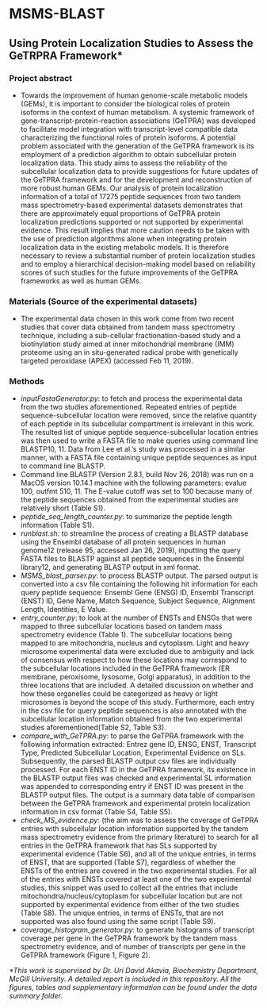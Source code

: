 # MSMS-BLAST
## Using Protein Localization Studies to Assess the GeTRPRA Framework*

### Project abstract
- Towards the improvement of human genome-scale metabolic models (GEMs), it is important to consider the biological roles of protein isoforms in the context of human metabolism. A systemic framework of gene-transcript-protein-reaction associations (GeTPRA) was developed to facilitate model integration with transcript-level compatible data characterizing the functional roles of protein isoforms. A potential problem associated with the generation of the GeTPRA framework is its employment of a prediction algorithm to obtain subcellular protein localization data. This study aims to assess the reliability of the subcellular localization data to provide suggestions for future updates of the GeTPRA framework and for the development and reconstruction of more robust human GEMs. Our analysis of protein localization information of a total of 17275 peptide sequences from two tandem mass spectrometry-based experimental datasets demonstrates that there are approximately equal proportions of GeTPRA protein localization predictions supported or not supported by experimental evidence. This result implies that more caution needs to be taken with the use of prediction algorithms alone when integrating protein localization data in the existing metabolic models. It is therefore necessary to review a substantial number of protein localization studies and to employ a hierarchical decision-making model based on reliability scores of such studies for the future improvements of the GeTPRA frameworks as well as human GEMs.

### Materials (Source of the experimental datasets)
- The experimental data chosen in this work come from two recent studies that cover data obtained from tandem mass spectrometry technique, including a sub-cellular fractionation-based study and a biotinylation study aimed at inner mitochondrial membrane (IMM) proteome using an in situ-generated radical probe with genetically targeted peroxidase (APEX) (accessed Feb 11, 2019).

### Methods
- *inputFastaGenerator.py*: to fetch and process the experimental data from the two studies aforementioned. Repeated entries of peptide sequence-subcellular location were removed, since the relative quantity of each peptide in its subcellular compartment is irrelevant in this work. The resulted list of unique peptide sequence-subcellular location entries was then used to write a FASTA file to make queries using command line BLASTP10, 11. Data from Lee et al.’s study was processed in a similar manner, with a FASTA file containing unique peptide sequences as input to command line BLASTP.
- Command line BLASTP (Version 2.8.1, build Nov 26, 2018) was run on a MacOS version 10.14.1 machine with the following parameters: evalue 100, outfmt 510, 11. The E-value cutoff was set to 100 because many of the peptide sequences obtained from the experimental studies are relatively short (Table S1). 
- *peptide_seq_length_counter.py*: to summarize the peptide length information (Table S1).
- *runblast.sh*: to streamline the process of creating a BLASTP database using the Ensembl database of all protein sequences in human genome12 (release 95, accessed Jan 26, 2019), inputting the query FASTA files to BLASTP against all peptide sequences in the Ensembl library12, and generating BLASTP output in xml format.
- *MSMS_blast_parser.py*: to process BLASTP output. The parsed output is converted into a csv file containing the following hit information for each query peptide sequence: Ensembl Gene (ENSG) ID, Ensembl Transcript (ENST) ID, Gene Name, Match Sequence, Subject Sequence, Alignment Length, Identities, E Value. 
- *entry_counter.py*: to look at the number of ENSTs and ENSGs that were mapped to three subcellular locations based on tandem mass spectrometry evidence (Table 1). The subcellular locations being mapped to are mitochondria, nucleus and cytoplasm. Light and heavy microsome experimental data were excluded due to ambiguity and lack of consensus with respect to how these locations may correspond to the subcellular locations included in the GeTPRA framework (ER membrane, peroxisome, lysosome, Golgi apparatus), in addition to the three locations that are included. A detailed discussion on whether and how these organelles could be categorized as heavy or light microsomes is beyond the scope of this study. Furthermore, each entry in the csv file for query peptide sequences is also annotated with the subcellular location information obtained from the two experimental studies aforementioned(Table S2, Table S3). 
- *compare_with_GeTPRA.py*: to parse the GeTPRA framework with the following information extracted: Entrez gene ID, ENSG, ENST, Transcript Type, Predicted Subcellular Location, Experimental Evidence on SLs. Subsequently, the parsed BLASTP output csv files are individually processed. For each ENST ID in the GeTPRA framework, its existence in the BLASTP output files was checked and experimental SL information was appended to corresponding entry if ENST ID was present in the BLASTP output files. The output is a summary data table of comparison between the GeTPRA framework and experimental protein localization information in csv format (Table S4, Table S5).
- *check_MS_evidence.py*: (the aim was to assess the coverage of GeTPRA entries with subcellular location information supported by the tandem mass spectrometry evidence from the primary literature) to search for all entries in the GeTPRA framework that has SLs supported by experimental evidence (Table S6), and all of the unique entries, in terms of ENST, that are supported (Table S7), regardless of whether the ENSTs of the entries are covered in the two experimental studies. For all of the entries with ENSTs covered at least one of the two experimental studies, this snippet was used to collect all the entries that include mitochondria/nucleus/cytoplasm for subcellular location but are not supported by experimental evidence from either of the two studies (Table S8). The unique entries, in terms of ENSTs, that are not supported was also found using the same script (Table S9).
- *coverage_histogram_generator.py*: to generate histograms of transcript coverage per gene in the GeTPRA framework by the tandem mass spectrometry evidence, and of number of transcripts per gene in the GeTPRA framework (Figure 1, Figure 2).


*\*This work is supervised by Dr. Uri David Akavia, Biochemistry Department, McGill University. A detailed report is included in this repository. All the figures, tables and supplementary information can be found under the data summary folder.*
